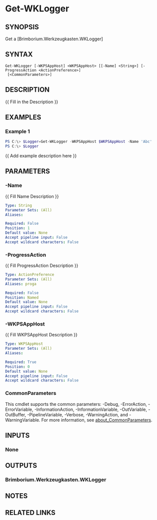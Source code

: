 ﻿---
external help file: Brimborium.Werkzeugkasten.Powershell.dll-Help.xml
Module Name: Brimborium.Werkzeugkasten
online version:
schema: 2.0.0
---

# Get-WKLogger

## SYNOPSIS
Get a [Brimborium.Werkzeugkasten.WKLogger]

## SYNTAX

```
Get-WKLogger [-WKPSAppHost] <WKPSAppHost> [[-Name] <String>] [-ProgressAction <ActionPreference>]
 [<CommonParameters>]
```

## DESCRIPTION
{{ Fill in the Description }}

## EXAMPLES

### Example 1
```powershell
PS C:\> $Logger=Get-WKLogger -WKPSAppHost $WKPSAppHost -Name 'Abc'
PS C:\> $Logger
```

{{ Add example description here }}

## PARAMETERS

### -Name
{{ Fill Name Description }}

```yaml
Type: String
Parameter Sets: (All)
Aliases:

Required: False
Position: 1
Default value: None
Accept pipeline input: False
Accept wildcard characters: False
```

### -ProgressAction
{{ Fill ProgressAction Description }}

```yaml
Type: ActionPreference
Parameter Sets: (All)
Aliases: proga

Required: False
Position: Named
Default value: None
Accept pipeline input: False
Accept wildcard characters: False
```

### -WKPSAppHost
{{ Fill WKPSAppHost Description }}

```yaml
Type: WKPSAppHost
Parameter Sets: (All)
Aliases:

Required: True
Position: 0
Default value: None
Accept pipeline input: False
Accept wildcard characters: False
```

### CommonParameters
This cmdlet supports the common parameters: -Debug, -ErrorAction, -ErrorVariable, -InformationAction, -InformationVariable, -OutVariable, -OutBuffer, -PipelineVariable, -Verbose, -WarningAction, and -WarningVariable. For more information, see [about_CommonParameters](http://go.microsoft.com/fwlink/?LinkID=113216).

## INPUTS

### None
## OUTPUTS

### Brimborium.Werkzeugkasten.WKLogger
## NOTES

## RELATED LINKS
